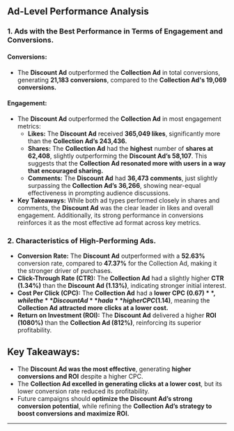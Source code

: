 ## Ad-Level Performance Analysis
### 1. Ads with the Best Performance in Terms of Engagement and Conversions.
#### Conversions:
* The **Discount Ad** outperformed the **Collection Ad** in total conversions, generating **21,183 conversions**, compared to the **Collection Ad's 19,069 conversions.**

#### Engagement:
* The **Discount Ad** outperformed the **Collection Ad** in most engagement metrics:
    * **Likes:** The **Discount Ad** received **365,049 likes**, significantly more than the **Collection Ad’s 243,436.**
    * **Shares:** The **Collection Ad** had the **highest** number of **shares at 62,408**, slightly outperforming the **Discount Ad’s 58,107**. This suggests that the **Collection Ad resonated more with users in a way that encouraged sharing.**
    * **Comments:** The **Discount Ad** had **36,473 comments**, just slightly surpassing the **Collection Ad’s 36,266**, showing near-equal effectiveness in prompting audience discussions.
* **Key Takeaways:**
While both ad types performed closely in shares and comments, the **Discount Ad** was the clear leader in likes and overall engagement. Additionally, its strong performance in conversions reinforces it as the most effective ad format across key metrics.

### 2. Characteristics of High-Performing Ads.
* **Conversion Rate:** The **Discount Ad** outperformed with a **52.63%** conversion rate, compared to **47.37%** for the Collection Ad, making it the stronger driver of purchases.
* **Click-Through Rate (CTR):** The **Collection Ad** had a slightly higher **CTR (1.34%)** than the **Discount Ad (1.13%)**, indicating stronger initial interest.
* **Cost Per Click (CPC):** The **Collection Ad** had a **lower CPC ($0.67)**, while the **Discount Ad** had a **higher CPC ($1.14)**, meaning the **Collection Ad attracted more clicks at a lower cost.**
* **Return on Investment (ROI):** The **Discount Ad** delivered a higher **ROI (1080%)** than the **Collection Ad (812%)**, reinforcing its superior profitability.

## Key Takeaways:
* The **Discount Ad was the most effective**, generating **higher conversions and ROI** despite a higher CPC.
* The **Collection Ad excelled in generating clicks at a lower cost**, but its lower conversion rate reduced its profitability.
* Future campaigns should **optimize the Discount Ad’s strong conversion potential**, while refining the **Collection Ad’s strategy to boost conversions and maximize ROI.**

---
